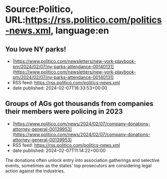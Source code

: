 # Source:Politico, URL:https://rss.politico.com/politics-news.xml, language:en

## You love NY parks!
 - [https://www.politico.com/newsletters/new-york-playbook-pm/2024/02/07/ny-parks-attendance-00140131](https://www.politico.com/newsletters/new-york-playbook-pm/2024/02/07/ny-parks-attendance-00140131)
 - RSS feed: https://rss.politico.com/politics-news.xml
 - date published: 2024-02-07T16:33:53+00:00



## Groups of AGs got thousands from companies their members were policing in 2023
 - [https://www.politico.com/news/2024/02/07/company-donations-attorney-general-00139953](https://www.politico.com/news/2024/02/07/company-donations-attorney-general-00139953)
 - RSS feed: https://rss.politico.com/politics-news.xml
 - date published: 2024-02-07T11:14:22+00:00

The donations often unlock entry into association gatherings and selective events, sometimes as the states' top prosecutors are considering legal action against the industries.

